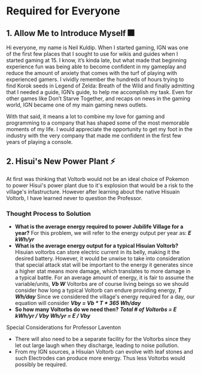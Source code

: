 # Required for Everyone

## 1. Allow Me to Introduce Myself :fireworks:
Hi everyone, my name is Neil Kuldip. When I started gaming, IGN was one of the first few places that I sought to use for wikis and guides when I started gaming at 15. I know, it’s kinda late, but what made that beginning experience fun was being able to become confident in my gameplay and reduce the amount of anxiety that comes with the turf of playing with experienced gamers. I vividly remember the hundreds of hours trying to find Korok seeds in Legend of Zelda: Breath of the Wild and finally admitting that I needed a guide, IGN’s guide, to help me accomplish my task. Even for other games like Don’t Starve Together, and recaps on news in the gaming world, IGN became one of my main gaming news outlets. 

With that said, it means a lot to combine my love for gaming and programming to a company that has shaped some of the most memorable moments of my life. I would appreciate the opportunity to get my foot in the industry with the very company that made me confident in the first few years of playing a console.

## 2. Hisui's New Power Plant :zap:
At first was thinking that Voltorb would not be an ideal choice of Pokemon to power Hisui's power plant due to it's explosion that would be a risk to the village's infastructure. However after learning about the native Hisuain Voltorb, I have learned never to question the Professor.


### Thought Process to Solution

- **What is the average energy required to power Jubilife Village for a year?**
    For this problem, we will refer to the energy output per year as: ***E kWh/yr***
- **What is the average energy output for a typical Hisuian Voltorb?**
    Hisuian voltorbs can store electric current in its belly, making it the desired battery. However, it would be unwise to take into consideration that special attack stat will be important to the energy it generates since a higher stat means more damage, which translates to more damage in a typical battle. 
    For an average amount of energy, it is fair to assume the variable/units, ***Vb W***
    Voltorbs are of course living beings so we should consider how long a typical Voltorb can endure providing energy, ***T Wh/day***
    Since we considered the village's energy required for a day, our equation will consider ***Vby = Vb * T * 365 Wh/day***
- **So how many Voltorbs do we need then?**
    ***Total # of Voltorbs = E kWh/yr / Vby Wh/yr = E / Vby***
    
Special Considerations for Professor Laventon
- There will also need to be a separate facility for the Voltorbs since they let out large laugh when they discharge, leading to noise pollution. 
- From my IGN sources, a Hisuian Voltorb can evolve with leaf stones and such Electrodes can produce more energy. Thus less Voltorbs would possibly be required.

